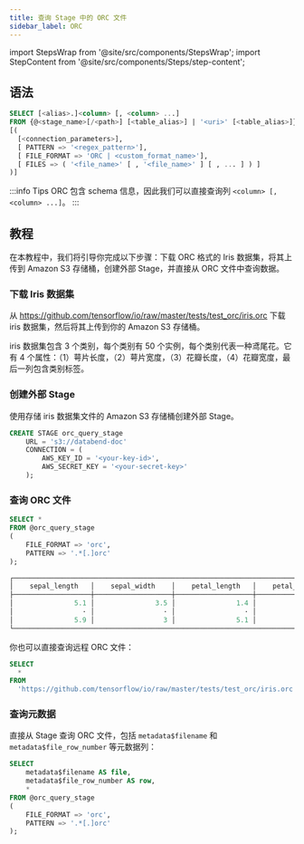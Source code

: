 ```yaml
---
title: 查询 Stage 中的 ORC 文件
sidebar_label: ORC
---
```

import StepsWrap from '@site/src/components/StepsWrap';
import StepContent from '@site/src/components/Steps/step-content';

## 语法

```sql
SELECT [<alias>.]<column> [, <column> ...]
FROM {@<stage_name>[/<path>] [<table_alias>] | '<uri>' [<table_alias>]}
[(
  [<connection_parameters>],
  [ PATTERN => '<regex_pattern>'],
  [ FILE_FORMAT => 'ORC | <custom_format_name>'],
  [ FILES => ( '<file_name>' [ , '<file_name>' ] [ , ... ] ) ]
)]
```

:::info Tips
ORC 包含 schema 信息，因此我们可以直接查询列 `<column> [, <column> ...]`。
:::

## 教程

在本教程中，我们将引导你完成以下步骤：下载 ORC 格式的 Iris 数据集，将其上传到 Amazon S3 存储桶，创建外部 Stage，并直接从 ORC 文件中查询数据。

<StepsWrap>
<StepContent number="1">

### 下载 Iris 数据集

从 https://github.com/tensorflow/io/raw/master/tests/test_orc/iris.orc 下载 iris 数据集，然后将其上传到你的 Amazon S3 存储桶。

iris 数据集包含 3 个类别，每个类别有 50 个实例，每个类别代表一种鸢尾花。它有 4 个属性：（1）萼片长度，（2）萼片宽度，（3）花瓣长度，（4）花瓣宽度，最后一列包含类别标签。

</StepContent>
<StepContent number="2">

### 创建外部 Stage

使用存储 iris 数据集文件的 Amazon S3 存储桶创建外部 Stage。

```sql
CREATE STAGE orc_query_stage
    URL = 's3://databend-doc'
    CONNECTION = (
        AWS_KEY_ID = '<your-key-id>',
        AWS_SECRET_KEY = '<your-secret-key>'
    );
```

</StepContent>
<StepContent number="3">

### 查询 ORC 文件

```sql
SELECT *
FROM @orc_query_stage
(
    FILE_FORMAT => 'orc',
    PATTERN => '.*[.]orc'
);

┌──────────────────────────────────────────────────────────────────────────────────────────────────┐
│    sepal_length   │    sepal_width    │    petal_length   │    petal_width    │      species     │
├───────────────────┼───────────────────┼───────────────────┼───────────────────┼──────────────────┤
│               5.1 │               3.5 │               1.4 │               0.2 │ setosa           │
│                 · │                 · │                 · │                 · │ ·                │
│               5.9 │                 3 │               5.1 │               1.8 │ virginica        │
└──────────────────────────────────────────────────────────────────────────────────────────────────┘
```

你也可以直接查询远程 ORC 文件：

```sql
SELECT
  *
FROM
  'https://github.com/tensorflow/io/raw/master/tests/test_orc/iris.orc' (file_format => 'orc');
```

</StepContent>
<StepContent number="4">

### 查询元数据

直接从 Stage 查询 ORC 文件，包括 `metadata$filename` 和 `metadata$file_row_number` 等元数据列：

```sql
SELECT
    metadata$filename AS file,
    metadata$file_row_number AS row,
    *
FROM @orc_query_stage
(
    FILE_FORMAT => 'orc',
    PATTERN => '.*[.]orc'
);
```

</StepContent>
</StepsWrap>